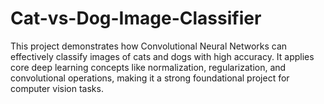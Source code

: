 # Cat-vs-Dog-Image-Classifier
This project demonstrates how Convolutional Neural Networks can effectively classify images of cats and dogs with high accuracy. It applies core deep learning concepts like normalization, regularization, and convolutional operations, making it a strong foundational project for computer vision tasks.
